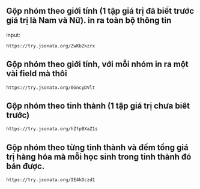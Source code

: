## Gộp nhóm theo giới tính (1 tập giá trị đã biết trước giá trị là Nam và Nữ). in ra toàn bộ thông tin
input:
```
https://try.jsonata.org/ZwKb2kzrx
```

## Gộp nhóm theo giới tính, với mỗi nhóm in ra một vài field mà thôi
```
https://try.jsonata.org/0GncyDVlt
```
## Gộp nhóm theo tỉnh thành (1 tập giá trị chưa biêt trước)
```
https://try.jsonata.org/hZfpBXaZ1s
```
## Gộp nhóm theo từng tỉnh thành và đếm tổng giá trị hàng hóa mà mỗi học sinh trong tinh thành đó bán được.
```
https://try.jsonata.org/IE4kDczd1
```

